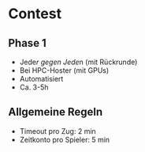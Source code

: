 Contest
=======

## Phase 1

- Jede*r gegen Jede*n (mit Rückrunde)
- Bei HPC-Hoster (mit GPUs)
- Automatisiert
- Ca. 3-5h

## Allgemeine Regeln

- Timeout pro Zug: 2 min
- Zeitkonto pro Spieler: 5 min
